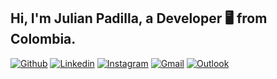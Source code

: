 <!-- Your title -->
## Hi, I'm Julian Padilla, a Developer 🖥 from Colombia.

<!-- Your badges
You can use the website to generate badges: https://shields.io/
-->

[![Github](https://img.shields.io/badge/-Github-000?style=flat&logo=Github&logoColor=white)](https://github.com/JulianP911)
[![Linkedin](https://img.shields.io/badge/-LinkedIn-blue?style=flat&logo=Linkedin&logoColor=white)](https://www.linkedin.com/in/julian-padilla-molina-468bbb46/)
[![Instagram](https://img.shields.io/badge/-Instagram-5B42C4?style=flat&labelColor=5B42C4&logo=instagram&logoColor=white)](https://www.instagram.com/julianp_911/)
[![Gmail](https://img.shields.io/badge/-Gmail-c14438?style=flat&logo=Gmail&logoColor=white)](mailto:devjulianpadilla@gmail.com)
[![Outlook](https://img.shields.io/badge/-Outlook-0078D4?style=flat&logo=Microsoft-Outlook&logoColor=white)](mailto:julian-padilla@hotmail.com)

&nbsp;

